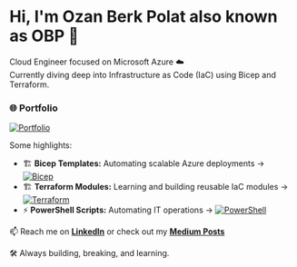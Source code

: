 # Hi, I'm Ozan Berk Polat also known as OBP 👋

Cloud Engineer focused on Microsoft Azure ☁️  
Currently diving deep into Infrastructure as Code (IaC) using Bicep and Terraform.

### 🌐 Portfolio
[![Portfolio](https://img.shields.io/badge/🌟-My_Portfolio-blue?style=for-the-badge)](https://ozanberkpolat.github.io)

Some highlights:  
- 🏗️ **Bicep Templates:** Automating scalable Azure deployments → [![Bicep](https://img.shields.io/badge/Bicep-4D77FF?style=for-the-badge&logo=microsoft&logoColor=white)](https://github.com/ozanberkpolat/Bicep)  
- 🏗️ **Terraform Modules:** Learning and building reusable IaC modules → [![Terraform](https://img.shields.io/badge/Terraform-623CE4?style=for-the-badge&logo=terraform&logoColor=white)](https://github.com/ozanberkpolat)  
- ⚡ **PowerShell Scripts:** Automating IT operations → [![PowerShell](https://img.shields.io/badge/PowerShell-012456?style=for-the-badge&logo=powershell&logoColor=white)](https://github.com/ozanberkpolat)



📫 Reach me on [**LinkedIn**](https://www.linkedin.com/in/ozan-berk-polat/) or check out my [**Medium Posts**](https://medium.com/@ozanberkpolat)  

🛠️ Always building, breaking, and learning.
